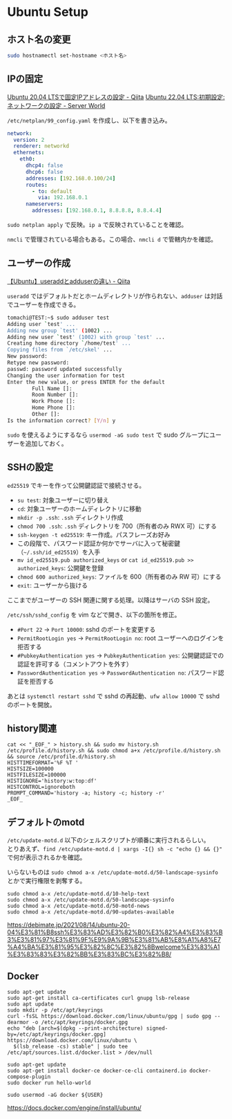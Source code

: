 # Ubuntu Setup

## ホスト名の変更

```bash
sudo hostnamectl set-hostname <ホスト名>
```

## IPの固定

[Ubuntu 20.04 LTSで固定IPアドレスの設定 - Qiita](https://qiita.com/zen3/items/757f96cbe522a9ad397d)
[Ubuntu 22.04 LTS:初期設定:ネットワークの設定 - Server World](https://www.server-world.info/query?os=Ubuntu_22.04&p=initial_conf&f=3)

`/etc/netplan/99_config.yaml` を作成し、以下を書き込み。

```yaml
network:
  version: 2
  renderer: networkd
  ethernets:
    eth0:
      dhcp4: false
      dhcp6: false
      addresses: [192.168.0.100/24]
      routes:
        - to: default
          via: 192.168.0.1
      nameservers:
        addresses: [192.168.0.1, 8.8.8.8, 8.8.4.4]
```

`sudo netplan apply` で反映。`ip a` で反映されていることを確認。

`nmcli` で管理されている場合もある。この場合、`nmcli d` で管轄内かを確認。

## ユーザーの作成

[【Ubuntu】useraddとadduserの違い - Qiita](https://qiita.com/kaitoland/items/386ebc94c3efa17bbecb)

`useradd` ではデフォルトだとホームディレクトリが作られない、`adduser` は対話でユーザーを作成できる。

```bash
tomachi@TEST:~$ sudo adduser test
Adding user `test' ...
Adding new group `test' (1002) ...
Adding new user `test' (1002) with group `test' ...
Creating home directory `/home/test' ...
Copying files from `/etc/skel' ...
New password:
Retype new password:
passwd: password updated successfully
Changing the user information for test
Enter the new value, or press ENTER for the default
        Full Name []:
        Room Number []:
        Work Phone []:
        Home Phone []:
        Other []:
Is the information correct? [Y/n] y
```

`sudo` を使えるようにするなら `usermod -aG sudo test` で sudo グループにユーザーを追加しておく。

## SSHの設定

`ed25519` でキーを作って公開鍵認証で接続させる。

- `su test`: 対象ユーザーに切り替え
- `cd`: 対象ユーザーのホームディレクトリに移動
- `mkdir -p .ssh`: `.ssh` ディレクトリ作成
- `chmod 700 .ssh`: `.ssh` ディレクトリを 700（所有者のみ RWX 可）にする
- `ssh-keygen -t ed25519`: キー作成。パスフレーズお好み
- この段階で、パスワード認証か何かでサーバに入って秘密鍵（`~/.ssh/id_ed25519`）を入手
- `mv id_ed25519.pub authorized_keys` or `cat id_ed25519.pub >> authorized_keys`: 公開鍵を登録
- `chmod 600 authorized_keys`: ファイルを 600（所有者のみ RW 可）にする
- `exit`: ユーザーから抜ける

ここまでがユーザーの SSH 関連に関する処理。以降はサーバの SSH 設定。

`/etc/ssh/sshd_config` を vim などで開き、以下の箇所を修正。

- `#Port 22` → `Port 10000`: sshd のポートを変更する
- `PermitRootLogin yes` → `PermitRootLogin no`: root ユーザーへのログインを拒否する
- `#PubkeyAuthentication yes` → `PubkeyAuthentication yes`: 公開鍵認証での認証を許可する（コメントアウトを外す）
- `PasswordAuthentication yes` → `PasswordAuthentication no`: パスワード認証を拒否する

あとは `systemctl restart sshd` で sshd の再起動、`ufw allow 10000` で sshd のポートを開放。

## history関連

```shell
cat << "_EOF_" > history.sh && sudo mv history.sh /etc/profile.d/history.sh && sudo chmod a+x /etc/profile.d/history.sh && source /etc/profile.d/history.sh
HISTTIMEFORMAT='%F %T '
HISTSIZE=100000
HISTFILESIZE=100000
HISTIGNORE='history:w:top:df'
HISTCONTROL=ignoreboth
PROMPT_COMMAND='history -a; history -c; history -r'
_EOF_
```

## デフォルトのmotd

`/etc/update-motd.d` 以下のシェルスクリプトが順番に実行されるらしい。  
とりあえず、`find /etc/update-motd.d | xargs -I{} sh -c "echo {} && {}"` で何が表示されるかを確認。

いらないものは `sudo chmod a-x /etc/update-motd.d/50-landscape-sysinfo` とかで実行権限を剥奪する。

```shell
sudo chmod a-x /etc/update-motd.d/10-help-text
sudo chmod a-x /etc/update-motd.d/50-landscape-sysinfo
sudo chmod a-x /etc/update-motd.d/50-motd-news
sudo chmod a-x /etc/update-motd.d/90-updates-available
```

https://debimate.jp/2021/08/14/ubuntu-20-04%E3%81%B8ssh%E3%83%AD%E3%82%B0%E3%82%A4%E3%83%B3%E3%81%97%E3%81%9F%E9%9A%9B%E3%81%AB%E8%A1%A8%E7%A4%BA%E3%81%95%E3%82%8C%E3%82%8Bwelcome%E3%83%A1%E3%83%83%E3%82%BB%E3%83%BC%E3%82%B8/

## Docker

```shell
sudo apt-get update
sudo apt-get install ca-certificates curl gnupg lsb-release
sudo apt update
sudo mkdir -p /etc/apt/keyrings
curl -fsSL https://download.docker.com/linux/ubuntu/gpg | sudo gpg --dearmor -o /etc/apt/keyrings/docker.gpg
echo "deb [arch=$(dpkg --print-architecture) signed-by=/etc/apt/keyrings/docker.gpg] https://download.docker.com/linux/ubuntu \
  $(lsb_release -cs) stable" | sudo tee /etc/apt/sources.list.d/docker.list > /dev/null

sudo apt-get update
sudo apt-get install docker-ce docker-ce-cli containerd.io docker-compose-plugin
sudo docker run hello-world

sudo usermod -aG docker ${USER}
```

https://docs.docker.com/engine/install/ubuntu/

